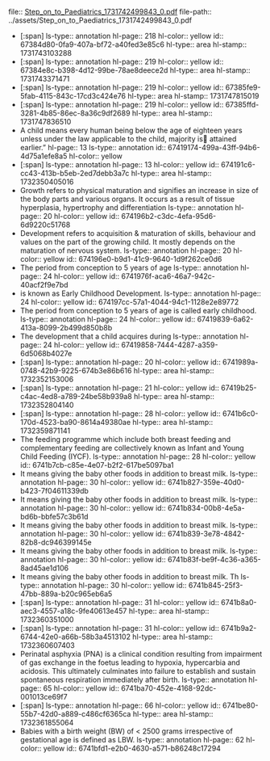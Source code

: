 file:: [Step_on_to_Paediatrics_1731742499843_0.pdf](../assets/Step_on_to_Paediatrics_1731742499843_0.pdf)
file-path:: ../assets/Step_on_to_Paediatrics_1731742499843_0.pdf

- [:span]
  ls-type:: annotation
  hl-page:: 218
  hl-color:: yellow
  id:: 67384d80-0fa9-407a-bf72-a40fed3e85c6
  hl-type:: area
  hl-stamp:: 1731743103288
- [:span]
  ls-type:: annotation
  hl-page:: 219
  hl-color:: yellow
  id:: 67384e8c-b398-4d12-99be-78ae8deece2d
  hl-type:: area
  hl-stamp:: 1731743371471
- [:span]
  ls-type:: annotation
  hl-page:: 219
  hl-color:: yellow
  id:: 67385fe9-5fab-4115-843c-17cd3c424e76
  hl-type:: area
  hl-stamp:: 1731747815019
- [:span]
  ls-type:: annotation
  hl-page:: 219
  hl-color:: yellow
  id:: 67385ffd-3281-4b85-86ec-8a36c9df2689
  hl-type:: area
  hl-stamp:: 1731747836510
- A child means every human being below the age of eighteen years unless under the law applicable to the child, majority is attained earlier.”
  hl-page:: 13
  ls-type:: annotation
  id:: 67419174-499a-43ff-94b6-4d75a1efe8a5
  hl-color:: yellow
- [:span]
  ls-type:: annotation
  hl-page:: 13
  hl-color:: yellow
  id:: 674191c6-cc43-413b-b5eb-2ed7debb3a7c
  hl-type:: area
  hl-stamp:: 1732350405016
- Growth refers to physical maturation and signifies an increase in size of the body parts and various organs. It occurs as a result of tissue hyperplasia, hypertrophy and differentiation
  ls-type:: annotation
  hl-page:: 20
  hl-color:: yellow
  id:: 674196b2-c3dc-4efa-95d6-6d9220c51768
- Development refers to acquisition & maturation of skills, behaviour and values on the part of the growing child. It mostly depends on the maturation of nervous system.
  ls-type:: annotation
  hl-page:: 20
  hl-color:: yellow
  id:: 674196e0-b9d1-41c9-9640-1d9f262ce0d6
- The period from conception to 5 years of age
  ls-type:: annotation
  hl-page:: 24
  hl-color:: yellow
  id:: 6741976f-aca6-46a7-942c-40acf2f9e7bd
- is known as Early Childhood Development.
  ls-type:: annotation
  hl-page:: 24
  hl-color:: yellow
  id:: 674197cc-57a1-4044-94c1-1128e2e89772
- The period from conception to 5 years of age is called early childhood.
  ls-type:: annotation
  hl-page:: 24
  hl-color:: yellow
  id:: 67419839-6a62-413a-8099-2b499d850b8b
- The development that a child acquires during
  ls-type:: annotation
  hl-page:: 24
  hl-color:: yellow
  id:: 67419858-7444-4287-a359-6d5068b4027e
- [:span]
  ls-type:: annotation
  hl-page:: 20
  hl-color:: yellow
  id:: 6741989a-0748-42b9-9225-674b3e86b616
  hl-type:: area
  hl-stamp:: 1732352153006
- [:span]
  ls-type:: annotation
  hl-page:: 21
  hl-color:: yellow
  id:: 67419b25-c4ac-4ed8-a789-24be58b939a8
  hl-type:: area
  hl-stamp:: 1732352804140
- [:span]
  ls-type:: annotation
  hl-page:: 28
  hl-color:: yellow
  id:: 6741b6c0-170d-4523-ba90-8614a49380ae
  hl-type:: area
  hl-stamp:: 1732359871141
- The feeding programme which include both breast feeding and complementary feeding are collectively known as Infant and Young Child Feeding (IYCF).
  ls-type:: annotation
  hl-page:: 28
  hl-color:: yellow
  id:: 6741b7cb-c85e-4e07-b2f2-617be5097ba1
- It means giving the baby other foods in addition to breast milk. 
  ls-type:: annotation
  hl-page:: 30
  hl-color:: yellow
  id:: 6741b827-359e-40d0-b423-7f04611339db
- It means giving the baby other foods in addition to breast milk. 
  ls-type:: annotation
  hl-page:: 30
  hl-color:: yellow
  id:: 6741b834-00b8-4e5a-bd6b-bbfe57c3b61d
- It means giving the baby other foods in addition to breast milk. 
  ls-type:: annotation
  hl-page:: 30
  hl-color:: yellow
  id:: 6741b839-3e78-4842-82b8-dc946399145e
- It means giving the baby other foods in addition to breast milk. 
  ls-type:: annotation
  hl-page:: 30
  hl-color:: yellow
  id:: 6741b83f-be9f-4c36-a365-8ad45ae1d106
- It means giving the baby other foods in addition to breast milk. Th
  ls-type:: annotation
  hl-page:: 30
  hl-color:: yellow
  id:: 6741b845-25f3-47bb-889a-b20c965eb6a5
- [:span]
  ls-type:: annotation
  hl-page:: 31
  hl-color:: yellow
  id:: 6741b8a0-aec3-4557-a18c-9fe40613e457
  hl-type:: area
  hl-stamp:: 1732360351000
- [:span]
  ls-type:: annotation
  hl-page:: 31
  hl-color:: yellow
  id:: 6741b9a2-6744-42e0-a66b-58b3a4513102
  hl-type:: area
  hl-stamp:: 1732360607403
- Perinatal asphyxia (PNA) is a clinical condition resulting from impairment of gas exchange in the foetus leading to hypoxia, hypercarbia and acidosis. This ultimately culminates into failure to establish and sustain spontaneous respiration immediately after birth.
  ls-type:: annotation
  hl-page:: 65
  hl-color:: yellow
  id:: 6741ba70-452e-4168-92dc-001013ce69f7
- [:span]
  ls-type:: annotation
  hl-page:: 66
  hl-color:: yellow
  id:: 6741be80-55b7-42d0-a889-c486cf6365ca
  hl-type:: area
  hl-stamp:: 1732361855064
- Babies with a birth weight (BW) of < 2500 grams irrespective of gestational age is defined as LBW.
  ls-type:: annotation
  hl-page:: 62
  hl-color:: yellow
  id:: 6741bfd1-e2b0-4630-a571-b86248c17294